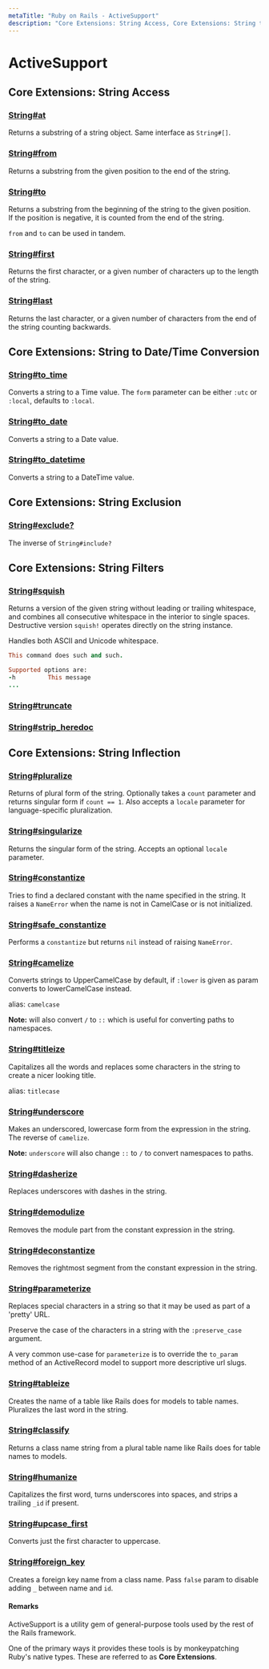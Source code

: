 ```yaml
---
metaTitle: "Ruby on Rails - ActiveSupport"
description: "Core Extensions: String Access, Core Extensions: String to Date/Time Conversion, Core Extensions: String Exclusion, Core Extensions: String Filters, Core Extensions: String Inflection"
---
```


# ActiveSupport



## Core Extensions: String Access


### [String#at](https://github.com/rails/rails/blob/v5.0.0/activesupport/lib/active_support/core_ext/string/access.rb#L27-L29)

Returns a substring of a string object. Same interface as `String#[]`.

### [String#from](https://github.com/rails/rails/blob/v5.0.0/activesupport/lib/active_support/core_ext/string/access.rb#L44-L46)

Returns a substring from the given position to the end of the string.

### [String#to](https://github.com/rails/rails/blob/v5.0.0/activesupport/lib/active_support/core_ext/string/access.rb#L61-L63)

Returns a substring from the beginning of the string to the given position.<br />
If the position is negative, it is counted from the end of the string.

`from` and `to` can be used in tandem.

### [String#first](https://github.com/rails/rails/blob/v5.0.0/activesupport/lib/active_support/core_ext/string/access.rb#L75-L83)

Returns the first character, or a given number of characters up to the length of the string.

### [String#last](https://github.com/rails/rails/blob/v5.0.0/activesupport/lib/active_support/core_ext/string/access.rb#L95-L103)

Returns the last character, or a given number of characters from the end of the string counting backwards.



## Core Extensions: String to Date/Time Conversion


### [String#to_time](https://github.com/rails/rails/blob/v5.0.0/activesupport/lib/active_support/core_ext/string/conversions.rb#L19-L36)

Converts a string to a Time value. The `form` parameter can be either `:utc` or `:local`, defaults to `:local`.

### [String#to_date](https://github.com/rails/rails/blob/v5.0.0/activesupport/lib/active_support/core_ext/string/conversions.rb#L44-L46)

Converts a string to a Date value.

### [String#to_datetime](https://github.com/rails/rails/blob/v5.0.0/activesupport/lib/active_support/core_ext/string/conversions.rb#L54-L56)

Converts a string to a DateTime value.



## Core Extensions: String Exclusion


### [String#exclude?](https://github.com/rails/rails/blob/v5.0.0/activesupport/lib/active_support/core_ext/string/exclude.rb#L8-L10)

The inverse of `String#include?`



## Core Extensions: String Filters


### [String#squish](https://github.com/rails/rails/blob/v5.0.0/activesupport/lib/active_support/core_ext/string/filters.rb#L11-L13)

Returns a version of the given string without leading or trailing whitespace, and combines all consecutive whitespace in the interior to single spaces. Destructive version `squish!` operates directly on the string instance.

Handles both ASCII and Unicode whitespace.

```ruby
This command does such and such.

Supported options are:
-h         This message
...

```

### [String#truncate](https://github.com/rails/rails/blob/v5.0.0/activesupport/lib/active_support/core_ext/string/filters.rb#L64-L77)

### [String#strip_heredoc](https://github.com/rails/rails/blob/v5.0.0/activesupport/lib/active_support/core_ext/string/strip.rb#L20-L22)



## Core Extensions: String Inflection


### [String#pluralize](https://github.com/rails/rails/blob/v5.0.0/activesupport/lib/active_support/core_ext/string/inflections.rb#L31-L38)

Returns of plural form of the string. Optionally takes a `count` parameter and returns singular form if `count == 1`. Also accepts a `locale` parameter for language-specific pluralization.

### [String#singularize](https://github.com/rails/rails/blob/v5.0.0/activesupport/lib/active_support/core_ext/string/inflections.rb#L54-L56)

Returns the singular form of the string. Accepts an optional `locale` parameter.

### [String#constantize](https://github.com/rails/rails/blob/v5.0.0/activesupport/lib/active_support/core_ext/string/inflections.rb#L65-L67)

Tries to find a declared constant with the name specified in the string. It raises a `NameError` when the name is not in CamelCase or is not initialized.

### [String#safe_constantize](https://github.com/rails/rails/blob/v5.0.0/activesupport/lib/active_support/core_ext/string/inflections.rb#L76-L78)

Performs a `constantize` but returns `nil` instead of raising `NameError`.

### [String#camelize](https://github.com/rails/rails/blob/v5.0.0/activesupport/lib/active_support/core_ext/string/inflections.rb#L89-L97)

Converts strings to UpperCamelCase by default, if `:lower` is given as param converts to lowerCamelCase instead.

alias: `camelcase`

**Note:** will also convert `/` to `::` which is useful for converting paths to namespaces.

### [String#titleize](https://github.com/rails/rails/blob/v5.0.0/activesupport/lib/active_support/core_ext/string/inflections.rb#L107-L110)

Capitalizes all the words and replaces some characters in the string to create a nicer looking title.

alias: `titlecase`

### [String#underscore](https://github.com/rails/rails/blob/v5.0.0/activesupport/lib/active_support/core_ext/string/inflections.rb#L118-L120)

Makes an underscored, lowercase form from the expression in the string. The reverse of `camelize`.

**Note:** `underscore` will also change `::` to `/` to convert namespaces to paths.

### [String#dasherize](https://github.com/rails/rails/blob/v5.0.0/activesupport/lib/active_support/core_ext/string/inflections.rb#L125-L127)

Replaces underscores with dashes in the string.

### [String#demodulize](https://github.com/rails/rails/blob/v5.0.0/activesupport/lib/active_support/core_ext/string/inflections.rb#L137-L139)

Removes the module part from the constant expression in the string.

### [String#deconstantize](https://github.com/rails/rails/blob/v5.0.0/activesupport/lib/active_support/core_ext/string/inflections.rb#L150-L152)

Removes the rightmost segment from the constant expression in the string.

### [String#parameterize](https://github.com/rails/rails/blob/v5.0.0/activesupport/lib/active_support/core_ext/string/inflections.rb#L181-L187)

Replaces special characters in a string so that it may be used as part of a 'pretty' URL.

Preserve the case of the characters in a string with the `:preserve_case` argument.

A very common use-case for `parameterize` is to override the `to_param` method of an ActiveRecord model to support more descriptive url slugs.

### [String#tableize](https://github.com/rails/rails/blob/v5.0.0/activesupport/lib/active_support/core_ext/string/inflections.rb#L195-L197)

Creates the name of a table like Rails does for models to table names. Pluralizes the last word in the string.

### [String#classify](https://github.com/rails/rails/blob/v5.0.0/activesupport/lib/active_support/core_ext/string/inflections.rb#L205-L207)

Returns a class name string from a plural table name like Rails does for table names to models.

### [String#humanize](https://github.com/rails/rails/blob/v5.0.0/activesupport/lib/active_support/core_ext/string/inflections.rb#L221-L223)

Capitalizes the first word, turns underscores into spaces, and strips a trailing `_id` if present.

### [String#upcase_first](https://github.com/rails/rails/blob/v5.0.0/activesupport/lib/active_support/core_ext/string/inflections.rb#L230-L232)

Converts just the first character to uppercase.

### [String#foreign_key](https://github.com/rails/rails/blob/v5.0.0/activesupport/lib/active_support/core_ext/string/inflections.rb#L241-L243)

Creates a foreign key name from a class name. Pass `false` param to disable adding `_` between name and `id`.



#### Remarks


ActiveSupport is a utility gem of general-purpose tools used by the rest of the Rails framework.

One of the primary ways it provides these tools is by monkeypatching Ruby's native types. These are referred to as **Core Extensions**.

